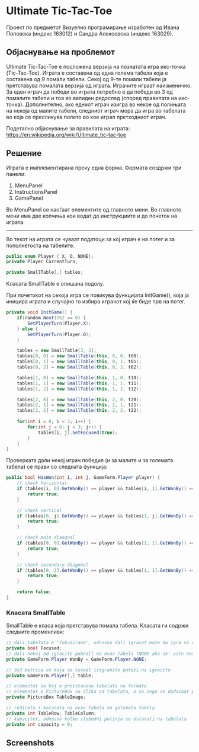 # Ultimate Tic-Tac-Toe

Проект по предметот Визуелно програмирање изработен од Ивана Поповска (индекс 163012) и Сандра Алексовска (индекс 163029).

## Објаснување на проблемот

Ultimate Tic-Tac-Toe е посложена верзија на познатата игра икс-точка (Tic-Tac-Toe). Играта е составена од една голема табела која е составена од 9 помали табели. Секој од 9-те помали табели ја претставува помалата верзија од играта. Играчите играат наизменично. За еден играч да победи во играта потребно е да победи во 3 од помалите табели и тоа во валиден редослед (според правилата на икс-точка). Дополнително, ако едниот играч изигра во некое од полињата на некоја од малите табели, следниот играч мора да игра во табелата во која се пресликува полето во кое играл претходниот играч.

Подетално објаснување за правилата на играта: https://en.wikipedia.org/wiki/Ultimate_tic-tac-toe

## Решение

Играта е имплементирана преку една форма. Формата создржи три панели:
1. MenuPanel
2. InstructionsPanel
3. GamePanel

Во MenuPanel се наоѓаат елементите од главното мени. Во главното мени има две копчиња кои водат до инструкциите и до почеток на играта.

---

Во текот на играта се чуваат податоци за кој играч е на потег и за пополнетоста на табелите.

```cs
public enum Player { X, O, NONE};
private Player CurrentTurn;

private SmallTable[,] tables;
```

Класата SmallTable е опишана подолу.

При почетокот на секоја игра се повикува функцијата InitGame(), која ја иницира играта и случајно го избира играчот кој ќе биде прв на потег.

```cs
private void InitGame() {
	if(random.Next()%2 == 0) {
        SetPlayerTurn(Player.X);
    } else {
        SetPlayerTurn(Player.O);
    }

    tables = new SmallTable[3, 3];
    tables[0, 0] = new SmallTable(this, 0, 0, t00);
    tables[0, 1] = new SmallTable(this, 0, 1, t01);
    tables[0, 2] = new SmallTable(this, 0, 2, t02);

    tables[1, 0] = new SmallTable(this, 1, 0, t10);
    tables[1, 1] = new SmallTable(this, 1, 1, t11);
    tables[1, 2] = new SmallTable(this, 1, 2, t12);

    tables[2, 0] = new SmallTable(this, 2, 0, t20);
    tables[2, 1] = new SmallTable(this, 2, 1, t21);
    tables[2, 2] = new SmallTable(this, 2, 2, t22);
            
    for(int i = 0; i < 3; i++) {
        for(int j = 0; j < 3; j++) {
            tables[i, j].SetFocused(true);
        }
    }
}
```

Проверката дали некој играч победил (и за малите и за големата табела) се прави со следната функција:
```cs
public bool HasWon(int i, int j, GameForm.Player player) {
    // check horizontal
    if (tables[i, 0].GetWonBy() == player && tables[i, 1].GetWonBy() == player && tables[i, 2].GetWonBy() == player) {
        return true;
    }

    // check vertical
    if (tables[0, j].GetWonBy() == player && tables[1, j].GetWonBy() == player && tables[2, j].GetWonBy() == player) {
        return true;
    }

    // check main diaognal
    if (tables[0, 0].GetWonBy() == player && tables[1, 1].GetWonBy() == player && tables[2, 2].GetWonBy() == player) {
        return true;
    }

    // check secondary diagonal
    if (tables[0, 2].GetWonBy() == player && tables[1, 1].GetWonBy() == player && tables[2, 0].GetWonBy() == player) {
        return true;
    }

    return false;
}
```

### Класата SmallTable

SmallTable е класа која претставува помала табела. Класата ги содржи следните променливи:

```cs
// dali tabelata e 'fokusirana', odnosno dali igracot moze da igra vo ovaa tabela ovoj poteg
private bool Focused;
// dali nekoj od igracite pobedil na ovaa tabela (NONE ako se' uste nema pobednik)
private GameForm.Player WonBy = GameForm.Player.NONE;

// 3x3 matrica vo koja se cuvaat izigranite potezi na igracite
private GameForm.Player[,] table;

// elementot so koj e pretstavena tabelata vo formata
// elementot e PictureBox so slika od tabelata, a vo nego se dodavaat pomali sliki X ili O
private PictureBox TableImage;

// redicata i kolonata na ovaa tabela vo golemata tabela
private int TableRow, TableColumn;
// kapacitet, odnosno kolku slobodni polinja se ostanati na tabelata
private int capacity = 9;
```

## Screenshots